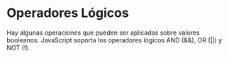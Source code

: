# Operadores Lógicos
Hay algunas operaciones que pueden ser aplicadas sobre valores booleanos. JavaScript soporta los operadores lógicos AND (&&), OR (||) y NOT (!).